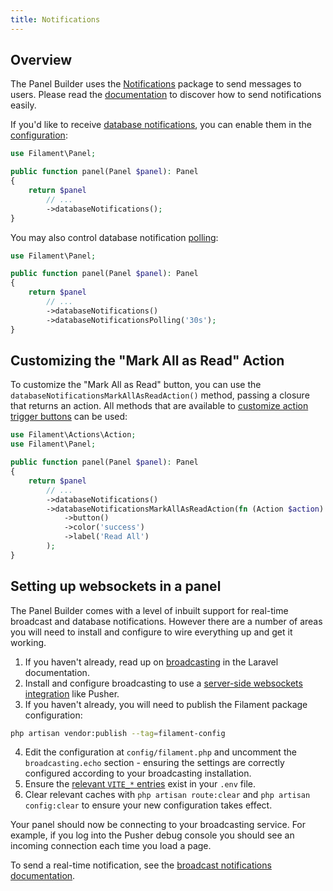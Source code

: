 ```yaml
---
title: Notifications
---
```


## Overview

The Panel Builder uses the [Notifications](../notifications/sending-notifications) package to send messages to users. Please read the [documentation](../notifications/sending-notifications) to discover how to send notifications easily.

If you'd like to receive [database notifications](../notifications/database-notifications), you can enable them in the [configuration](configuration):

```php
use Filament\Panel;

public function panel(Panel $panel): Panel
{
    return $panel
        // ...
        ->databaseNotifications();
}
```

You may also control database notification [polling](../notifications/database-notifications#polling-for-new-database-notifications):

```php
use Filament\Panel;

public function panel(Panel $panel): Panel
{
    return $panel
        // ...
        ->databaseNotifications()
        ->databaseNotificationsPolling('30s');
}
```

## Customizing the "Mark All as Read" Action

To customize the "Mark All as Read" button, you can use the `databaseNotificationsMarkAllAsReadAction()` method, passing a closure that returns an action. All methods that are available to [customize action trigger buttons](../../actions/trigger-button) can be used:

```php
use Filament\Actions\Action;
use Filament\Panel;

public function panel(Panel $panel): Panel
{
    return $panel
        // ...
        ->databaseNotifications()
        ->databaseNotificationsMarkAllAsReadAction(fn (Action $action) => $action
            ->button()
            ->color('success')
            ->label('Read All')
        );
}
```

## Setting up websockets in a panel

The Panel Builder comes with a level of inbuilt support for real-time broadcast and database notifications. However there are a number of areas you will need to install and configure to wire everything up and get it working.

1. If you haven't already, read up on [broadcasting](https://laravel.com/docs/broadcasting) in the Laravel documentation.
2. Install and configure broadcasting to use a [server-side websockets integration](https://laravel.com/docs/broadcasting#server-side-installation) like Pusher.
3. If you haven't already, you will need to publish the Filament package configuration:

```bash
php artisan vendor:publish --tag=filament-config
```

4. Edit the configuration at `config/filament.php` and uncomment the `broadcasting.echo` section - ensuring the settings are correctly configured according to your broadcasting installation.
5. Ensure the [relevant `VITE_*` entries](https://laravel.com/docs/broadcasting#client-pusher-channels) exist in your `.env` file.
6. Clear relevant caches with `php artisan route:clear` and `php artisan config:clear` to ensure your new configuration takes effect.

Your panel should now be connecting to your broadcasting service. For example, if you log into the Pusher debug console you should see an incoming connection each time you load a page.

To send a real-time notification, see the [broadcast notifications documentation](../notifications/broadcast-notifications).
